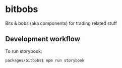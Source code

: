 # bitbobs

Bits &amp; bobs (aka components) for trading related stuff

## Development workflow

To run storybook:

`packages/bitbobs$ npm run storybook`
